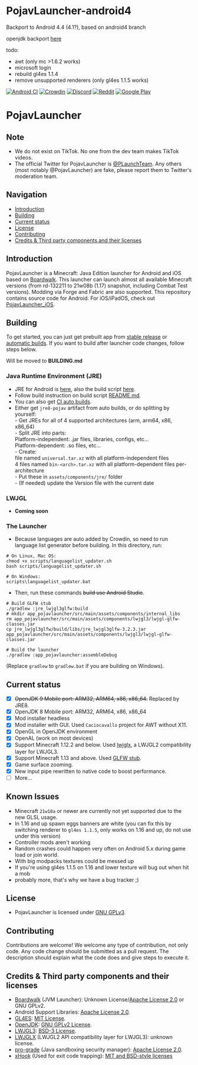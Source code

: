 # PojavLauncher-android4

Backport to Android 4.4 (4.1?), based on android4 branch  
 
openjdk backport [here](https://github.com/Google61/openjdk-build-android4)

todo:
- awt (only mc >1.6.2 works)
- microsoft login
- rebuild gl4es 1.1.4
- remove unsupported renderers (only gl4es 1.1.5 works)

[![Android CI](https://github.com/PojavLauncherTeam/PojavLauncher/workflows/Android%20CI/badge.svg)](https://github.com/PojavLauncherTeam/PojavLauncher/actions)
[![Crowdin](https://badges.crowdin.net/pojavlauncher/localized.svg)](https://crowdin.com/project/pojavlauncher)
[![Discord](https://img.shields.io/discord/724163890803638273.svg?label=&logo=discord&logoColor=ffffff&color=7389D8&labelColor=6A7EC2)](https://discord.gg/6RpEJda)
[![Reddit](https://img.shields.io/badge/dynamic/json.svg?label=r/PojavLauncher%20member%20count&query=$.data.subscribers&url=https://www.reddit.com/r/PojavLauncher/about.json)](https://reddit.com/r/PojavLauncher) 
[![Google Play](https://gist.githubusercontent.com/meefik/54a54afa7cc1dc600bdb855cb7895a4a/raw/ad617c006a1ac28d067c9a87cec60199ca8fef7c/get-it-on-google-play.png)](https://play.google.com/store/apps/details?id=net.kdt.pojavlaunch)

# PojavLauncher 

## Note
- We do not exist on TikTok. No one from the dev team makes TikTok videos. 
- The official Twitter for PojavLauncher is [@PLaunchTeam](https://twitter.com/PLaunchTeam). Any others (most notably @PojavLauncher) are fake, please report them to Twitter's moderation team.

## Navigation 
- [Introduction](#introduction)  
- [Building](#building) 
- [Current status](#current-status) 
- [License](#license)
- [Contributing](#contributing) 
- [Credits & Third party components and their licenses](#credits--third-party-components-and-their-licenses)

## Introduction 
PojavLauncher is a Minecraft: Java Edition launcher for Android and iOS based on [Boardwalk](https://github.com/zhuowei/Boardwalk). This launcher can launch almost all available Minecraft versions (from rd-132211 to 21w08b (1.17) snapshot, including Combat Test versions). Modding via Forge and Fabric are also supported. This repository contains source code for Android. For iOS/iPadOS, check out [PojavLauncher_iOS](https://github.com/PojavLauncherTeam/PojavLauncher_iOS).

## Building
To get started, you can just get prebuilt app from [stable release](https://github.com/PojavLauncherTeam/PojavLauncher/releases) or [automatic builds](https://github.com/PojavLauncherTeam/PojavLauncher/actions). If you want to build after launcher code changes, follow steps below.
 
Will be moved to **BUILDING.md**
### Java Runtime Environment (JRE)
- JRE for Android is [here](https://github.com/PojavLauncherTeam/openjdk-multiarch-jdk8u), also the build script [here](https://github.com/PojavLauncherTeam/android-openjdk-build-multiarch).
- Follow build instruction on build script [README.md](https://github.com/PojavLauncherTeam/android-openjdk-build-multiarch/blob/buildjre8/README.md).
- You can also get [CI auto builds](https://github.com/PojavLauncherTeam/android-openjdk-build-multiarch/actions).
- Either get `jre8-pojav` artifact from auto builds, or do splitting by yourself:</br>
        - Get JREs for all of 4 supported architectures (arm, arm64, x86, x86_64) </br> 
        - Split JRE into parts:</br>
                Platform-independent: .jar files, libraries, configs, etc...</br>
                Platform-dependent: .so files, etc...</br>
        - Create:</br>
                file named `universal.tar.xz` with all platform-independent files</br>
                4 files named `bin-<arch>.tar.xz` with all platform-dependent files per-architecture</br>
        - Put these in `assets/components/jre/` folder</br>
        - (If needed) update the Version file with the current date</br>

### LWJGL
- **Coming soon**

### The Launcher
- Because languages are auto added by Crowdin, so need to run language list generator before building. In this directory, run:
```
# On Linux, Mac OS:
chmod +x scripts/languagelist_updater.sh
bash scripts/languagelist_updater.sh

# On Windows:
scripts\languagelist_updater.bat
```
- Then, run these commands ~~build use Android Studio~~.
```
# Build GLFW stub
./gradlew :jre_lwjgl3glfw:build
# mkdir app_pojavlauncher/src/main/assets/components/internal_libs
rm app_pojavlauncher/src/main/assets/components/lwjgl3/lwjgl-glfw-classes.jar
cp jre_lwjgl3glfw/build/libs/jre_lwjgl3glfw-3.2.3.jar app_pojavlauncher/src/main/assets/components/lwjgl3/lwjgl-glfw-classes.jar
        
# Build the launcher
./gradlew :app_pojavlauncher:assembleDebug
```
(Replace `gradlew` to `gradlew.bat` if you are building on Windows).

## Current status
- [x] ~~OpenJDK 9 Mobile port: ARM32, ARM64, x86, x86_64.~~ Replaced by JRE8.
- [x] OpenJDK 8 Mobile port: ARM32, ARM64, x86, x86_64
- [x] Mod installer headless
- [x] Mod installer with GUI. Used `Caciocavallo` project for AWT without X11.
- [x] OpenGL in OpenJDK environment
- [x] OpenAL (work on most devices)
- [x] Support Minecraft 1.12.2 and below. Used [lwjglx](https://github.com/PojavLauncherTeam/lwjglx), a LWJGL2 compatibility layer for LWJGL3.
- [x] Support Minecraft 1.13 and above. Used [GLFW stub](https://github.com/PojavLauncherTeam/lwjgl3-glfw-java).
- [x] Game surface zooming.
- [x] New input pipe rewritten to native code to boost performance.
- [ ] More...

## Known Issues
- Minecraft `21w10a` or newer are currently not yet supported due to the new GLSL usage.
- In 1.16 and up spawn eggs banners are white (you can fix this by switching renderer
to `gl4es 1.1.5`, only works on 1.16 and up, do not use under this version)
- Controller mods aren't working
- Random crashes could happen very often on Android 5.x during game load or join world.
- With big modpacks textures could be messed up
- If you're using gl4es 1.1.5 on 1.16 and lower texture will bug out when hit a mob
- probably more, that's why we have a bug tracker ;) 

## License
- PojavLauncher is licensed under [GNU GPLv3](https://github.com/khanhduytran0/PojavLauncher/blob/master/LICENSE).

## Contributing
Contributions are welcome! We welcome any type of contribution, not only code.
Any code change should be submitted as a pull request. The description should explain what the code does and give steps to execute it.

## Credits & Third party components and their licenses
- [Boardwalk](https://github.com/zhuowei/Boardwalk) (JVM Launcher): Unknown License/[Apache License 2.0](https://github.com/zhuowei/Boardwalk/blob/master/LICENSE) or GNU GPLv2.
- Android Support Libraries: [Apache License 2.0](https://android.googlesource.com/platform/prebuilts/maven_repo/android/+/master/NOTICE.txt).
- [GL4ES](https://github.com/ptitSeb/gl4es): [MIT License](https://github.com/ptitSeb/gl4es/blob/master/LICENSE).<br>
- [OpenJDK](https://github.com/PojavLauncherTeam/openjdk-multiarch-jdk8u): [GNU GPLv2 License](https://openjdk.java.net/legal/gplv2+ce.html).<br>
- [LWJGL3](https://github.com/PojavLauncherTeam/lwjgl3): [BSD-3 License](https://github.com/LWJGL/lwjgl3/blob/master/LICENSE.md).
- [LWJGLX](https://github.com/PojavLauncherTeam/lwjglx) (LWJGL2 API compatibility layer for LWJGL3): unknown license.<br>
- [pro-grade](https://github.com/pro-grade/pro-grade) (Java sandboxing security manager): [Apache License 2.0](https://github.com/pro-grade/pro-grade/blob/master/LICENSE.txt).
- [xHook](https://github.com/iqiyi/xHook) (Used for exit code trapping): [MIT and BSD-style licenses](https://github.com/iqiyi/xHook/blob/master/LICENSE)

